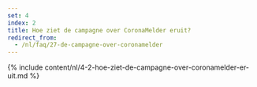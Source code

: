 ```yaml
---
set: 4
index: 2
title: Hoe ziet de campagne over CoronaMelder eruit?
redirect_from: 
  - /nl/faq/27-de-campagne-over-coronamelder
---
```

{% include content/nl/4-2-hoe-ziet-de-campagne-over-coronamelder-er-uit.md %}

